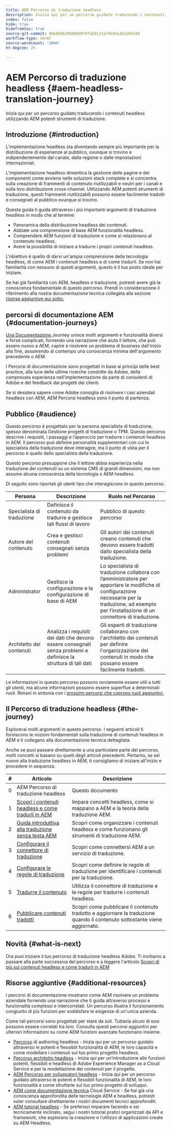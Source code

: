 ```yaml
---
title: AEM Percorso di traduzione headless
description: Inizia qui per un percorso guidato traducendo i contenuti headless utilizzando AEM potenti strumenti di traduzione.
index: false
hide: true
hidefromtoc: true
source-git-commit: 9de8b0b295808d0f0fa5bc21a74345e2ba2655d4
workflow-type: tm+mt
source-wordcount: '1044'
ht-degree: 2%

---
```


# AEM Percorso di traduzione headless {#aem-headless-translation-journey}

Inizia qui per un percorso guidato traducendo i contenuti headless utilizzando AEM potenti strumenti di traduzione.

## Introduzione {#introduction}

L’implementazione headless sta diventando sempre più importante per la distribuzione di esperienze al pubblico, ovunque si trovino e indipendentemente dal canale, dalla regione o dalle impostazioni internazionali.

L’implementazione headless dimentica la gestione delle pagine e dei componenti come avviene nelle soluzioni stack complete e si concentra sulla creazione di frammenti di contenuto riutilizzabili e neutri per i canali e sulla loro distribuzione cross-channel. Utilizzando AEM potenti strumenti di traduzione, questi frammenti riutilizzabili possono essere facilmente tradotti e consegnati al pubblico ovunque si trovino.

Questa guida ti guida attraverso i più importanti argomenti di traduzione headless in modo che al termine:

* Panoramica della distribuzione headless dei contenuti.
* Abbiate una comprensione di base AEM funzionalità headless.
* Comprendere AEM funzioni di traduzione e come si relazionano al contenuto headless.
* Avere la possibilità di iniziare a tradurre i propri contenuti headless.

L&#39;obiettivo è quello di darvi un&#39;ampia comprensione della tecnologia headless, di come AEM i contenuti headless e di come tradurli. Se non hai familiarità con nessuno di questi argomenti, questo è il tuo posto ideale per iniziare.

Se hai già familiarità con AEM, headless e traduzione, potresti avere già la conoscenza fondamentale di questo percorso. Prendi in considerazione il riferimento alla nostra documentazione tecnica collegata alla sezione [risorse aggiuntive qui sotto.](#additional-resources)

## percorsi di documentazione AEM {#documentation-journeys}

[Una Documentazione ](/help/journey-documentation/home.md) Journey unisce molti argomenti e funzionalità diversi e forse complicati, fornendo una narrazione che aiuta il lettore, che può essere nuovo a AEM, capire e risolvere un problema di business dall&#39;inizio alla fine, assumendo al contempo una conoscenza minima dell&#39;argomento precedente o AEM.

I Percorsi di documentazione sono progettati in base ai principi delle best practice, alla luce delle ultime ricerche condotte da Adobe, della comprovata esperienza nell’implementazione da parte di consulenti di Adobe e del feedback dai progetti dei clienti.

Se si desidera sapere come Adobe consiglia di risolvere i casi aziendali headless con AEM, AEM Percorsi headless sono il punto di partenza.

## Pubblico {#audience}

Questo percorso è progettato per la persona specialista di traduzione, spesso denominata Gestione progetti di traduzione o TPM. Questo percorso descrive i requisiti, i passaggi e l’approccio per tradurre i contenuti headless in AEM. Il percorso può definire personalità supplementari con cui lo specialista della traduzione deve interagire, ma il punto di vista per il percorso è quello dello specialista della traduzione.

Questo percorso presuppone che il lettore abbia esperienza nella traduzione dei contenuti su un sistema CMS di grandi dimensioni, ma non assume alcuna conoscenza della tecnologia o AEM headless.

Di seguito sono riportati gli utenti tipo che interagiscono in questo percorso.

| Persona | Descrizione | Ruolo nel Percorso |
|---|---|---|
| Specialista di traduzione | Definisce il contenuto da tradurre e gestisce tali flussi di lavoro | Pubblico di questo percorso |
| Autore del contenuto | Crea e gestisci contenuti consegnati senza problemi | Gli autori dei contenuti creano contenuti che devono essere tradotti dallo specialista della traduzione. |
| Administrator | Gestisce la configurazione e la configurazione di base di AEM | Lo specialista di traduzione collabora con l’amministratore per apportare le modifiche di configurazione necessarie per la traduzione, ad esempio per l’installazione di un connettore di traduzione. |
| Architetto dei contenuti | Analizza i requisiti dei dati che devono essere consegnati senza problemi e definisce la struttura di tali dati | Gli esperti di traduzione collaborano con l&#39;architetto dei contenuti per definire l&#39;organizzazione dei contenuti in modo che possano essere facilmente tradotti. |

Le informazioni in questo percorso possono ovviamente essere utili a tutti gli utenti, ma alcune informazioni possono essere superflue a determinati ruoli. Rimani in sintonia con i [prossimi percorsi che coprono ruoli aggiuntivi.](/help/journey-documentation/home.md#journeys)

## Il Percorso di traduzione headless {#the-journey}

Esplorerai molti argomenti in questo percorso. I seguenti articoli ti forniscono le nozioni fondamentali sulla traduzione di contenuti headless in AEM e ti collegano alla documentazione tecnica dettagliata.

Anche se puoi passare direttamente a una particolare parte del percorso, molti concetti si basano su quelli degli articoli precedenti. Pertanto, se sei nuovo alla traduzione headless in AEM, ti consigliamo di iniziare all&#39;inizio e procedere in sequenza.

| # | Articolo | Descrizione |
|---|---|---|
| 0 | AEM Percorso di traduzione headless | Questo documento |
| 1 | [Scopri i contenuti headless e come tradurli in AEM](learn-about.md) | Impara concetti headless, come si mappano a AEM e la teoria della traduzione AEM. |
| 2 | [Guida introduttiva alla traduzione senza testa AEM](getting-started.md) | Scopri come organizzare i contenuti headless e come funzionano gli strumenti di traduzione AEM. |
| 3 | [Configurare il connettore di traduzione](configure-connector.md) | Scopri come connettersi AEM a un servizio di traduzione. |
| 4 | [Configurare le regole di traduzione](translation-rules.md) | Scopri come definire le regole di traduzione per identificare i contenuti per la traduzione. |
| 5 | [Tradurre il contenuto](translate-content.md) | Utilizza il connettore di traduzione e le regole per tradurre i contenuti headless. |
| 6 | [Pubblicare contenuti tradotti](publish-content.md) | Scopri come pubblicare il contenuto tradotto e aggiornare la traduzione quando il contenuto sottostante viene aggiornato. |

## Novità {#what-is-next}

Ora puoi iniziare il tuo percorso di traduzione headless Adobe. Ti invitiamo a passare alla parte successiva del percorso e a leggere l&#39;articolo [Scopri di più sui contenuti headless e come tradurli in AEM](learn-about.md)

## Risorse aggiuntive {#additional-resources}

I percorsi di documentazione mostrano come AEM risolvere un problema aziendale fornendo una narrazione che ti guida attraverso processi e funzionalità complessi e intercorrelati. Un percorso illustra il funzionamento congiunto di più funzioni per soddisfare le esigenze di un&#39;unica azienda.

Come tali percorsi sono progettati per stare da soli. Tuttavia alcuni di essi possono essere correlati tra loro. Consulta questi percorsi aggiuntivi per ulteriori informazioni su come AEM funzioni avanzate funzionano insieme.

* [Percorso](/help/journey-headless/author/overview.md)  di authoring headless - Inizia qui per un percorso guidato attraverso le potenti e flessibili funzionalità di AEM, le loro capacità e come modellare i contenuti sul tuo primo progetto headless.
* [Percorso architetto headless](/help/journey-headless/architect/overview.md)  - Inizia qui per un’introduzione alle funzioni potenti, flessibili e headless di Adobe Experience Manager as a Cloud Service e per la modellazione dei contenuti per il progetto.
* [AEM Percorso per sviluppatori headless](/help/journey-headless/developer/overview.md)  - Inizia qui per un percorso guidato attraverso le potenti e flessibili funzionalità di AEM, le loro funzionalità e come sfruttarle sul tuo primo progetto di sviluppo.
* [AEM come documentazione tecnica](https://experienceleague.adobe.com/docs/experience-manager-cloud-service.html?lang=it)  Cloud Service - Se hai già una conoscenza approfondita delle tecnologie AEM e headless, potresti voler consultare direttamente i nostri documenti tecnici approfonditi.
* [AEM tutorial headless](https://experienceleague.adobe.com/docs/experience-manager-learn/getting-started-with-aem-headless/overview.html)  - Se preferisci imparare facendo e sei tecnicamente inclinato, segui i nostri tutorial pratici organizzati da API e framework, che esplorano la creazione e l’utilizzo di applicazioni create su AEM Headless.
